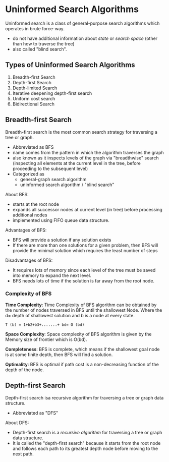 # Uninformed Search Algorithms 

Uninformed search is a class of general-purpose search algorithms which operates in brute force-way. 
* do not have additional information about _state_ or _search space_ (other than how to traverse the tree) 
* also called "blind search".

## Types of Uninformed Search Algorithms 

1. Breadth-first Search
2. Depth-first Search
3. Depth-limited Search
4. Iterative deepening depth-first search
5. Uniform cost search
6. Bidirectional Search

## Breadth-first Search 

Breadth-first search is the most common search strategy for traversing a tree or graph. 
* Abbreviated as BFS 
* name comes from the pattern in which the algorithm traverses the graph 
* also known as it inspects levels of the graph via "breadthwise" search (inspecting all elements at the current level in the tree, before proceeding to the subsequent level) 
* Categorized as
    * general-graph search algorithm
    * uninformed search algorithm / "blind search" 

About BFS: 
* starts at the root node 
* expands all successor nodes at current level (in tree) before processing additional nodes 
* implemented using FIFO queue data structure.

Advantages of BFS: 
* BFS will provide a solution if any solution exists
* If there are more than one solutions for a given problem, then BFS will provide the minimal solution which requires the least number of steps

Disadvantages of BFS: 
* It requires lots of memory since each level of the tree must be saved into memory to expand the next level.
* BFS needs lots of time if the solution is far away from the root node.

### Complexity of BFS 

**Time Complexity**: Time Complexity of BFS algorithm can be obtained by the number of nodes traversed in BFS until the shallowest Node. Where the d= depth of shallowest solution and b is a node at every state.

`T (b) = 1+b2+b3+.......+ bd= O (bd)` 

**Space Complexity**: Space complexity of BFS algorithm is given by the Memory size of frontier which is O(bd).

**Completeness**: BFS is complete, which means if the shallowest goal node is at some finite depth, then BFS will find a solution.

**Optimality**: BFS is optimal if path cost is a non-decreasing function of the depth of the node.

## Depth-first Search 

Depth-first search isa recursive algorithm for traversing a tree or graph data structure.
* Abbreviated as "DFS" 

About DFS: 
* Depth-first search is a _recursive algorithm_ for traversing a tree or graph data structure.
* It is called the "depth-first search" because it starts from the root node and follows each path to its greatest depth node before moving to the next path.

